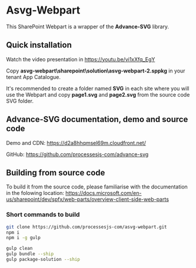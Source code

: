 # Asvg-Webpart

This SharePoint Webpart is a wrapper of the **Advance-SVG** library. 

## Quick installation
Watch the video presentation in https://youtu.be/vi1xXfq_EgY

Copy **asvg-webpart\sharepoint\solution\asvg-webpart-2.sppkg** in your tenant App Catalogue. 

It's recommended to create a folder named **SVG** in each site where you will use the Webpart and copy **page1.svg** and **page2.svg** from the source code SVG folder.

## Advance-SVG documentation, demo and source code

Demo and CDN: https://d2a8hhqmsel69m.cloudfront.net/

GitHub: https://github.com/processesjs-com/advance-svg

## Building from source code

To build it from the source code, please familiarise with the documentation in the folowing location:
https://docs.microsoft.com/en-us/sharepoint/dev/spfx/web-parts/overview-client-side-web-parts 

### Short commands to build

```bash
git clone https://github.com/processesjs-com/asvg-webpart.git
npm i
npm i -g gulp

gulp clean
gulp bundle --ship
gulp package-solution --ship
```
